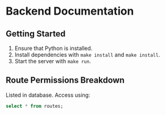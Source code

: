 # Backend Documentation

## Getting Started

1. Ensure that Python is installed.
2. Install dependencies with `make install` and `make install`.
3. Start the server with `make run`.

## Route Permissions Breakdown

Listed in database. Access using:

```sql
select * from routes;
```
